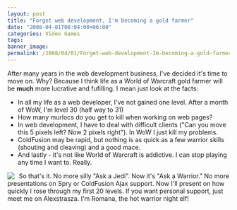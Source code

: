 ```yaml
---
layout: post
title: "Forget web development, I'm becoming a gold farmer"
date: "2008-04-01T08:04:00+06:00"
categories: Video Games 
tags: 
banner_image: 
permalink: /2008/04/01/Forget-web-development-Im-becoming-a-gold-farmer
---
```


After many years in the web development business, I've decided it's time to move on. Why? Because I think life as a World of Warcraft gold farmer will be <b>much</b> more lucrative and fufilling. I mean just look at the facts:

<ul>
<li>In all my life as a web developer, I've not gained one level. After a month of WoW, I'm level 30 (half way to 31)
<li>How many murlocs do you get to kill when working on web pages?
<li>In web development, I have to deal with difficult clients ("Can you move this 5 pixels left? Now 2 pixels right"). In WoW I just kill my problems. 
<li>ColdFusion may be rapid, but nothing is as quick as a few warrior skills (shouting and cleaving) and a good mace.
<li>And lastly - it's not like World of Warcraft is addictive. I can stop playing any time I want to. Really.
</ul> 

<img src="https://static.raymondcamden.com/images/wow.jpg" align="left" style="margin-right: 10px">
So that's it. No more silly "Ask a Jedi". Now it's "Ask a Warrior." No more presentations on Spry or ColdFusion Ajax support. Now I'll present on how quickly I rose through my first 20 levels. If you want personal support, just meet me on Alexstrasza. I'm Romana, the hot warrior night elf!

<br clear="left">